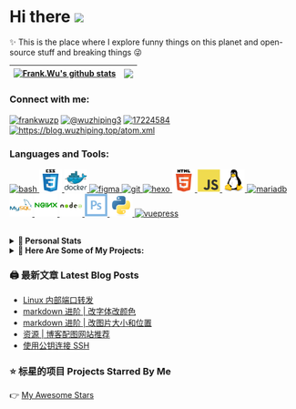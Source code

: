 # Hi there <img src="https://media.giphy.com/media/hvRJCLFzcasrR4ia7z/giphy.gif" width="28"> 

<!--
✨ 这是我探索这个奇妙星球和孕育『伟大项目』的地方 😜
-->
✨ This is the place where I explore funny things on this planet and open-source stuff and breaking things 😜

<!--
**frankwuzp/frankwuzp** is a ✨ _special_ ✨ repository because its `README.md` (this file) appears on your GitHub profile.

Here are some ideas to get you started:

- 🔭 I’m currently working on something big
- 🌱 I’m currently learning HTML, MYSQL, Docker
- 👯 I’m looking to collaborate on ...
- 🤔 I’m looking for help with ...
- 💬 Ask me about ...
- 📫 How to reach me: ...
- 😄 Pronouns: ...
- ⚡ Fun fact: ...
-->

| <a href="https://github.com/frankwuzp/github-readme-stats"><img align="center" src="https://github-readme-stats-frankwuzp.vercel.app/api?username=frankwuzp&show_icons=true&show_owner=true&count_private=true&include_all_commits=true&theme=buefy&hide_border=true&locale=en" alt="Frank.Wu's github stats" /></a> | <a href="https://github.com/frankwuzp/"><img align="center" src="https://github-readme-stats-frankwuzp.vercel.app/api/top-langs/?username=frankwuzp&layout=compact&theme=buefy&hide_border=true&locale=en" /></a> |
| ------------- | ------------- |

<h3 align="left">Connect with me:</h3>
<p align="left">
<a href="https://dev.to/frankwuzp" target="blank"><img align="center" src="https://cdn.jsdelivr.net/npm/simple-icons@3.0.1/icons/dev-dot-to.svg" alt="frankwuzp" height="30" width="40" /></a>
<a href="https://twitter.com/@wuzhiping3" target="blank"><img align="center" src="https://raw.githubusercontent.com/rahuldkjain/github-profile-readme-generator/master/src/images/icons/Social/twitter.svg" alt="@wuzhiping3" height="30" width="40" /></a>
<a href="https://stackoverflow.com/users/17224584" target="blank"><img align="center" src="https://raw.githubusercontent.com/rahuldkjain/github-profile-readme-generator/master/src/images/icons/Social/stack-overflow.svg" alt="17224584" height="30" width="40" /></a>
<a href="https://blog.wuzhiping.top/atom.xml" target="blank"><img align="center" src="https://raw.githubusercontent.com/rahuldkjain/github-profile-readme-generator/master/src/images/icons/Social/rss.svg" alt="https://blog.wuzhiping.top/atom.xml" height="30" width="40" /></a>
</p>

<h3 align="left">Languages and Tools:</h3>
<p align="left"> <a href="https://www.gnu.org/software/bash/" target="_blank"> <img src="https://www.vectorlogo.zone/logos/gnu_bash/gnu_bash-icon.svg" alt="bash" width="40" height="40"/> </a> <a href="https://www.w3schools.com/css/" target="_blank"> <img src="https://raw.githubusercontent.com/devicons/devicon/master/icons/css3/css3-original-wordmark.svg" alt="css3" width="40" height="40"/> </a> <a href="https://www.docker.com/" target="_blank"> <img src="https://raw.githubusercontent.com/devicons/devicon/master/icons/docker/docker-original-wordmark.svg" alt="docker" width="40" height="40"/> </a> <a href="https://www.figma.com/" target="_blank"> <img src="https://www.vectorlogo.zone/logos/figma/figma-icon.svg" alt="figma" width="40" height="40"/> </a> <a href="https://git-scm.com/" target="_blank"> <img src="https://www.vectorlogo.zone/logos/git-scm/git-scm-icon.svg" alt="git" width="40" height="40"/> </a> <a href="hexo.io/" target="_blank"> <img src="https://www.vectorlogo.zone/logos/hexoio/hexoio-icon.svg" alt="hexo" width="40" height="40"/> </a> <a href="https://www.w3.org/html/" target="_blank"> <img src="https://raw.githubusercontent.com/devicons/devicon/master/icons/html5/html5-original-wordmark.svg" alt="html5" width="40" height="40"/> </a> <a href="https://developer.mozilla.org/en-US/docs/Web/JavaScript" target="_blank"> <img src="https://raw.githubusercontent.com/devicons/devicon/master/icons/javascript/javascript-original.svg" alt="javascript" width="40" height="40"/> </a> <a href="https://www.linux.org/" target="_blank"> <img src="https://raw.githubusercontent.com/devicons/devicon/master/icons/linux/linux-original.svg" alt="linux" width="40" height="40"/> </a> <a href="https://mariadb.org/" target="_blank"> <img src="https://www.vectorlogo.zone/logos/mariadb/mariadb-icon.svg" alt="mariadb" width="40" height="40"/> </a> <a href="https://www.mysql.com/" target="_blank"> <img src="https://raw.githubusercontent.com/devicons/devicon/master/icons/mysql/mysql-original-wordmark.svg" alt="mysql" width="40" height="40"/> </a> <a href="https://www.nginx.com" target="_blank"> <img src="https://raw.githubusercontent.com/devicons/devicon/master/icons/nginx/nginx-original.svg" alt="nginx" width="40" height="40"/> </a> <a href="https://nodejs.org" target="_blank"> <img src="https://raw.githubusercontent.com/devicons/devicon/master/icons/nodejs/nodejs-original-wordmark.svg" alt="nodejs" width="40" height="40"/> </a> <a href="https://www.photoshop.com/en" target="_blank"> <img src="https://raw.githubusercontent.com/devicons/devicon/master/icons/photoshop/photoshop-line.svg" alt="photoshop" width="40" height="40"/> </a> <a href="https://www.python.org" target="_blank"> <img src="https://raw.githubusercontent.com/devicons/devicon/master/icons/python/python-original.svg" alt="python" width="40" height="40"/> </a> <a href="https://vuepress.vuejs.org/" target="_blank"> <img src="https://raw.githubusercontent.com/AliasIO/wappalyzer/master/src/drivers/webextension/images/icons/VuePress.svg" alt="vuepress" width="40" height="40"/> </a> </p>
</br>

<details>
  <summary>
    <b>👀 Personal Stats </b>
  </summary>
  <br/>
 
<!--START_SECTION:waka-->
**我是早起的 🐤** 

```text
🌞 早晨         104 commits    █████░░░░░░░░░░░░░░░░░░░░   20.84% 
🌆 白天         177 commits    ████████░░░░░░░░░░░░░░░░░   35.47% 
🌃 傍晚         150 commits    ███████░░░░░░░░░░░░░░░░░░   30.06% 
🌙 晚上         68 commits     ███░░░░░░░░░░░░░░░░░░░░░░   13.63%

```
📅 **我最有效率是 星期二** 

```text
星期一          57 commits     ██░░░░░░░░░░░░░░░░░░░░░░░   11.42% 
星期二          95 commits     ████░░░░░░░░░░░░░░░░░░░░░   19.04% 
星期三          81 commits     ████░░░░░░░░░░░░░░░░░░░░░   16.23% 
星期四          73 commits     ███░░░░░░░░░░░░░░░░░░░░░░   14.63% 
星期五          67 commits     ███░░░░░░░░░░░░░░░░░░░░░░   13.43% 
星期六          91 commits     ████░░░░░░░░░░░░░░░░░░░░░   18.24% 
星期天          35 commits     █░░░░░░░░░░░░░░░░░░░░░░░░   7.01%

```


📊 **这周我的时间花在了** 

```text
⌚︎ 时区: Asia/Shanghai

🐱‍💻 项目: 
iptv-cn                  2 hrs 39 mins       ████████████████████░░░░░   80.36% 
kodi_iptv_epg            21 mins             ██░░░░░░░░░░░░░░░░░░░░░░░   10.73% 
getepg                   17 mins             ██░░░░░░░░░░░░░░░░░░░░░░░   8.92%

```


 Last Updated on 23/11/2021
<!--END_SECTION:waka-->
</details> 

<details>
  <summary>
    <!--
🎈 附上我折腾出的项目：
    -->
    <b>🎈 Here Are Some of My Projects:</b>
  </summary></br>

| <a href="https://github.com/frankwuzp/coursera-host"><img align="left" src="https://github-readme-stats-frankwuzp.vercel.app/api/pin/?username=frankwuzp&repo=coursera-host&theme=buefy&hide_border=true" /></a> | <a href="https://github.com/frankwuzp/github-host"><img align="right" src="https://github-readme-stats-frankwuzp.vercel.app/api/pin/?username=frankwuzp&repo=github-host&theme=buefy&hide_border=true" /></a> |
| ------------- | ------------- |
| <a href="https://github.com/frankwuzp/docker-compose-files"><img align="left" src="https://github-readme-stats-frankwuzp.vercel.app/api/pin/?username=frankwuzp&repo=docker-compose-files&theme=buefy&hide_border=true" /></a> | <a href="https://github.com/frankwuzp/iptv-cn"><img align="left" src="https://github-readme-stats-frankwuzp.vercel.app/api/pin/?username=frankwuzp&repo=iptv-cn&theme=buefy&hide_border=true" /></a> |

</details>

### 🖨 最新文章 Latest Blog Posts
<!-- BLOG-POST-LIST:START -->
- [Linux 内部端口转发](https://m.wuzhiping.top/p/1b57e99d.html)
- [markdown 进阶 | 改字体改颜色](https://m.wuzhiping.top/p/83e9f29a.html)
- [markdown 进阶 | 改图片大小和位置](https://m.wuzhiping.top/p/36e36bdb.html)
- [资源 | 博客配图网站推荐](https://m.wuzhiping.top/p/302b912c.html)
- [使用公钥连接 SSH](https://m.wuzhiping.top/p/6d21cf19.html)
<!-- BLOG-POST-LIST:END -->

### :star: 标星的项目 Projects Starred By Me

:point_right: [My Awesome Stars](AWESOME-STARS.md)
